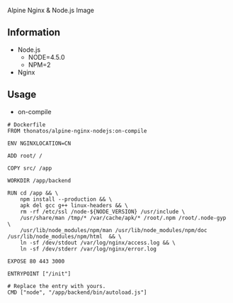 Alpine Nginx & Node.js Image

## Information

- Node.js
	- NODE=4.5.0
	- NPM=2
- Nginx
	

## Usage

- on-compile

```
# Dockerfile
FROM thonatos/alpine-nginx-nodejs:on-compile

ENV NGINXLOCATION=CN

ADD root/ /

COPY src/ /app

WORKDIR /app/backend

RUN cd /app && \
    npm install --production && \
    apk del gcc g++ linux-headers && \
    rm -rf /etc/ssl /node-${NODE_VERSION} /usr/include \
    /usr/share/man /tmp/* /var/cache/apk/* /root/.npm /root/.node-gyp \
    /usr/lib/node_modules/npm/man /usr/lib/node_modules/npm/doc /usr/lib/node_modules/npm/html  && \
    ln -sf /dev/stdout /var/log/nginx/access.log && \
    ln -sf /dev/stderr /var/log/nginx/error.log

EXPOSE 80 443 3000

ENTRYPOINT ["/init"]

# Replace the entry with yours.
CMD ["node", "/app/backend/bin/autoload.js"]
```
